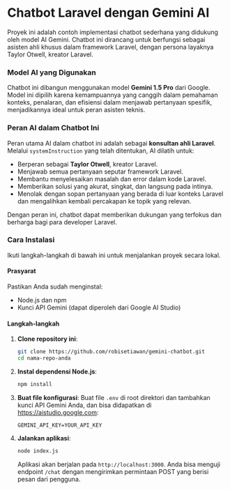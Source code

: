 # Chatbot Laravel dengan Gemini AI

Proyek ini adalah contoh implementasi chatbot sederhana yang didukung oleh model AI Gemini. Chatbot ini dirancang untuk berfungsi sebagai asisten ahli khusus dalam framework Laravel, dengan persona layaknya Taylor Otwell, kreator Laravel.

### Model AI yang Digunakan

Chatbot ini dibangun menggunakan model **Gemini 1.5 Pro** dari Google. Model ini dipilih karena kemampuannya yang canggih dalam pemahaman konteks, penalaran, dan efisiensi dalam menjawab pertanyaan spesifik, menjadikannya ideal untuk peran asisten teknis.

### Peran AI dalam Chatbot Ini

Peran utama AI dalam chatbot ini adalah sebagai **konsultan ahli Laravel**. Melalui `systemInstruction` yang telah ditentukan, AI dilatih untuk:

* Berperan sebagai **Taylor Otwell**, kreator Laravel.
* Menjawab semua pertanyaan seputar framework Laravel.
* Membantu menyelesaikan masalah dan error dalam kode Laravel.
* Memberikan solusi yang akurat, singkat, dan langsung pada intinya.
* Menolak dengan sopan pertanyaan yang berada di luar konteks Laravel dan mengalihkan kembali percakapan ke topik yang relevan.

Dengan peran ini, chatbot dapat memberikan dukungan yang terfokus dan berharga bagi para developer Laravel.

### Cara Instalasi

Ikuti langkah-langkah di bawah ini untuk menjalankan proyek secara lokal.

#### Prasyarat

Pastikan Anda sudah menginstal:

* Node.js dan npm
* Kunci API Gemini (dapat diperoleh dari Google AI Studio)

#### Langkah-langkah

1.  **Clone repository ini**:
    ```bash
    git clone https://github.com/robisetiawan/gemini-chatbot.git
    cd nama-repo-anda
    ```
2.  **Instal dependensi Node.js**:
    ```bash
    npm install
    ```
3.  **Buat file konfigurasi**:
    Buat file `.env` di root direktori dan tambahkan kunci API Gemini Anda, dan bisa didapatkan di https://aistudio.google.com:
    ```
    GEMINI_API_KEY=YOUR_API_KEY
    ```
4.  **Jalankan aplikasi**:
    ```bash
    node index.js
    ```
    Aplikasi akan berjalan pada `http://localhost:3000`. Anda bisa menguji endpoint `/chat` dengan mengirimkan permintaan POST yang berisi pesan dari pengguna.
